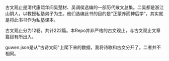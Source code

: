 古文观止是清代康熙年间吴楚材、吴调侯选编的一部历代散文总集。二吴都是浙江山阴人，以教授私塾弟子为生。他们选编此书的目的是“正蒙养而裨后学”，其实就是将此书书作为私塾课本。  

古文观止分为12卷，共计222篇。本Repo并非严格的古文观止，与古文观止文章篇目有所出入。  

guwen.json是从"古诗文网"上爬下来的数据，我将诗歌和古文分开了。二者并不相同。